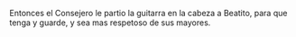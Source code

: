 Entonces el Consejero le partio la guitarra en la cabeza a Beatito, para que tenga y guarde, 
y sea mas respetoso de sus mayores.